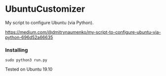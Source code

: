 # UbuntuCustomizer

My script to configure Ubuntu (via Python).

https://medium.com/@dmitrynaumenko/my-script-to-configure-ubuntu-via-python-696d52a66635

### Installing

```
sudo python3 run.py
```

Tested on Ubuntu 19.10
